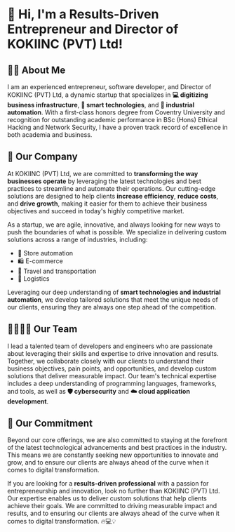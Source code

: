 # 👋 Hi, I'm a Results-Driven Entrepreneur and Director of KOKIINC (PVT) Ltd!

## 🧑‍💼 About Me

I am an experienced entrepreneur, software developer, and Director of KOKIINC (PVT) Ltd, a dynamic startup that specializes in **💻 digitizing business infrastructure**, **🚀 smart technologies**, and **🤖 industrial automation**. With a first-class honors degree from Coventry University and recognition for outstanding academic performance in BSc (Hons) Ethical Hacking and Network Security, I have a proven track record of excellence in both academia and business.

## 🏢 Our Company

At KOKIINC (PVT) Ltd, we are committed to **transforming the way businesses operate** by leveraging the latest technologies and best practices to streamline and automate their operations. Our cutting-edge solutions are designed to help clients **increase efficiency**, **reduce costs**, and **drive growth**, making it easier for them to achieve their business objectives and succeed in today's highly competitive market.

As a startup, we are agile, innovative, and always looking for new ways to push the boundaries of what is possible. We specialize in delivering custom solutions across a range of industries, including:

- 🛒 Store automation
- 🛍️ E-commerce
- 🚗 Travel and transportation
- 🚚 Logistics

Leveraging our deep understanding of **smart technologies and industrial automation**, we develop tailored solutions that meet the unique needs of our clients, ensuring they are always one step ahead of the competition.

## 👨‍👩‍👧‍👦 Our Team

I lead a talented team of developers and engineers who are passionate about leveraging their skills and expertise to drive innovation and results. Together, we collaborate closely with our clients to understand their business objectives, pain points, and opportunities, and develop custom solutions that deliver measurable impact. Our team's technical expertise includes a deep understanding of programming languages, frameworks, and tools, as well as **🛡️ cybersecurity** and **☁️ cloud application development**.

## 💯 Our Commitment

Beyond our core offerings, we are also committed to staying at the forefront of the latest technological advancements and best practices in the industry. This means we are constantly seeking new opportunities to innovate and grow, and to ensure our clients are always ahead of the curve when it comes to digital transformation.

If you are looking for a **results-driven professional** with a passion for entrepreneurship and innovation, look no further than KOKIINC (PVT) Ltd. Our expertise enables us to deliver custom solutions that help clients achieve their goals. We are committed to driving measurable impact and results, and to ensuring our clients are always ahead of the curve when it comes to digital transformation. 🔥💻💡
